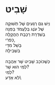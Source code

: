 # שָׁבִיט

וְיֵשׁ גַּם רְגָעִים שֶׁל תְּשׁוּקָה\
שֶׁל עֹנֶג בְּלַעֲמֹד בַּפִּנָּה\
בְּשִׁדְרַת רַכֶּבֶת הַהֲקָלָה\
כַּפְרִי,\
בָּשֵׁל מִדַּי\
בִּשְׁבִילָהּ\
\
כְּשֶׁכּוֹכַב שָׁבִיט שָׁר אַהֲבָה\
לְמִי הוּא שָׁר?\
לְמִי?\
לֹא אֵדַע\
